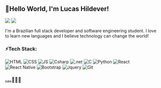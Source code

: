 ## :wave:Hello World, I'm Lucas Hildever!

  <a href = "mailto:lucashildever@outlook.com"><img src="https://img.shields.io/badge/-Gmail-%23333?style=for-the-badge&logo=gmail&logoColor=white" target="_blank"></a>
  <a href="https://www.linkedin.com/in/lucas-hil/" target="_blank"><img src="https://img.shields.io/badge/-LinkedIn-%230077B5?style=for-the-badge&logo=linkedin&logoColor=white" target="_blank"></a> 

 
  I'm a Brazilian full stack developer and software engineering student. I love to learn new languages and I believe technology can change the world!
 
  
  ### ⚡Tech Stack:
  <div style="display: inline-block">
    <img align="center" alt="HTML" src="https://img.shields.io/badge/html5-%23E34F26.svg?style=for-the-badge&logo=html5&logoColor=white">
    <img align="center" alt="CSS" src="https://img.shields.io/badge/css3-%231572B6.svg?style=for-the-badge&logo=css3&logoColor=white">
    <img align="center" alt="JS" src="https://img.shields.io/badge/javascript-%23323330.svg?style=for-the-badge&logo=javascript&logoColor=%23F7DF1E">
    <img align="center" alt="Csharp" src="https://img.shields.io/badge/c%23-%23239120.svg?style=for-the-badge&logo=c-sharp&logoColor=white">
    <img align="center" alt=".net" src="https://img.shields.io/badge/.NET-5C2D91?style=for-the-badge&logo=.net&logoColor=white">
    <img align="center" alt="C" src="https://img.shields.io/badge/c-%2300599C.svg?style=for-the-badge&logo=c&logoColor=white">
    <img align="center" alt="Python" src="https://img.shields.io/badge/python-3670A0?style=for-the-badge&logo=python&logoColor=ffdd54">
    <img align="center" alt="React" src="https://img.shields.io/badge/react-%2320232a.svg?style=for-the-badge&logo=react&logoColor=%2361DAFB">
    <img align="center" alt="React Native" src="https://img.shields.io/badge/react_native-%2320232a.svg?style=for-the-badge&logo=react&logoColor=%2361DAFB">
    <img align="center" alt="Bootstrap" src="https://img.shields.io/badge/bootstrap-%23563D7C.svg?style=for-the-badge&logo=bootstrap&logoColor=white">
    <img align="center" alt="Jquery" src="https://img.shields.io/badge/jquery-%230769AD.svg?style=for-the-badge&logo=jquery&logoColor=white">
    <img align="center" alt="Git" src="https://img.shields.io/badge/git-%23F05033.svg?style=for-the-badge&logo=git&logoColor=white">
  </div>
  
  ### <i><a href="https://lucashildever.github.io/Portfolio/" target="_blank" rel="noopener noreferrer" style='font-size: 5'>Portfolio</a></i>👨🏻‍💻
  <br>
  
